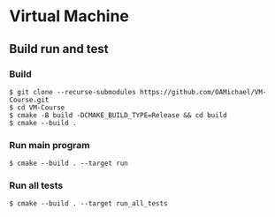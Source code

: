 # Virtual Machine

## Build run and test
### Build
```
$ git clone --recurse-submodules https://github.com/OAMichael/VM-Course.git
$ cd VM-Course
$ cmake -B build -DCMAKE_BUILD_TYPE=Release && cd build
$ cmake --build .
```
### Run main program
```
$ cmake --build . --target run
```
### Run all tests
```
$ cmake --build . --target run_all_tests
```